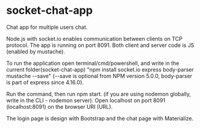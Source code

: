 # socket-chat-app
Chat app for multiple users chat.

Node.js with socket.io enables communication between clients on TCP protocol.
The app is running on port 8091.
Both client and server code is JS (enabled by mustache).

To run the application open terminal/cmd/powershell, and write in the current folder(socket-chat-app) "npm install socket.io express body-parser mustache --save" {--save is optional from NPM version 5.0.0, body-parser is part of express since 4.16.0}.  

Run the command, then run npm start. 
(if you are using nodemon globally, write in the CLI - nodemon server). 
Open localhost on port 8091 (localhost:8091) on the browser URI (URL).

The login page is design with Bootstrap and the chat page with Materialize.
